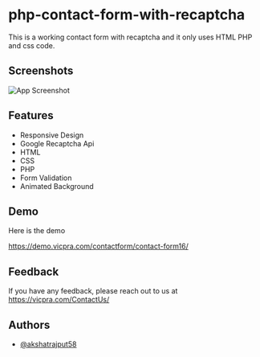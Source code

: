 # php-contact-form-with-recaptcha
This is a working contact form with recaptcha and it only uses HTML PHP and css code.


## Screenshots

![App Screenshot](https://vicpra.com/MyMaterialItem/contactformimage/contact-form16.png)


## Features

- Responsive Design
- Google Recaptcha Api
- HTML
- CSS
- PHP
- Form Validation
- Animated Background


## Demo

Here is the demo

https://demo.vicpra.com/contactform/contact-form16/
## Feedback

If you have any feedback, please reach out to us at https://vicpra.com/ContactUs/


## Authors

- [@akshatrajput58](https://github.com/akshatrajput58/)

